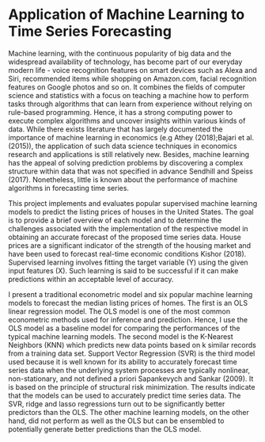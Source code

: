 # Application of Machine Learning to Time Series Forecasting 
Machine learning, with the continuous popularity of big data and the widespread availability of technology, has become part of our everyday modern life - voice recognition features on smart devices such as Alexa and Siri, recommended items while shopping on Amazon.com, facial recognition features on Google photos and so on. It combines the fields of computer science and statistics with a focus on teaching a machine how to perform tasks through algorithms that can learn from experience without relying on rule-based programming. Hence, it has a strong computing power to execute complex algorithms and uncover insights within various kinds of data. While there exists literature that has largely documented the importance of machine learning in economics (e.g Athey (2018);Bajari et al. (2015)), the application of such data science techniques in economics research and applications is still relatively new. Besides, machine learning has the appeal of solving prediction problems by discovering a complex structure within data that was not specified in advance Sendhill and Speiss (2017). Nonetheless, little is known about the performance of machine algorithms in forecasting time series.

This project implements and evaluates popular supervised machine learning models to predict the listing prices of houses in the United States. The goal is to provide a brief overview of each model and to determine the challenges associated with the implementation of the respective model in obtaining an accurate forecast of the proposed time series data. House prices are a significant indicator of the strength of the housing market and have been used to forecast real-time economic conditions Kishor (2018). Supervised learning involves fitting the target variable (Y) using the given input features (X). Such learning is said to be successful if it can make predictions within an acceptable level of accuracy.

I present a traditional econometric model and six popular machine learning models to forecast the median listing prices of homes. The first is an OLS linear regression model. The OLS model is one of the most common econometric methods used for inference and prediction. Hence, I use the OLS model as a baseline model for comparing the performances of the typical machine learning models. The second model is the K-Nearest Neighbors (KNN) which predicts new data points based on k similar records from a training data set. Support Vector Regression (SVR) is the third model used because it is well known for its ability to accurately forecast time series data when the underlying system processes are typically nonlinear, non-stationary, and not defined a priori Sapankevych and Sankar (2009). It is based on the principle of structural risk minimization. The results indicate that the models can be used to accurately predict time series data. The SVR, ridge and lasso regressions turn out to be significantly better predictors than the OLS. The other machine learning models, on the other hand, did not perform as well as the OLS but can be ensembled to potentially generate better predictions than the OLS model.
